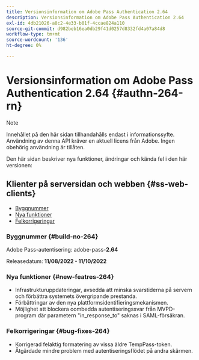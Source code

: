 ```yaml
---
title: Versionsinformation om Adobe Pass Authentication 2.64
description: Versionsinformation om Adobe Pass Authentication 2.64
exl-id: 4db21026-a0c2-4e33-b01f-4ccae824a110
source-git-commit: d982beb16ea0db29f41d0257d8332fd4a07a84d8
workflow-type: tm+mt
source-wordcount: '136'
ht-degree: 0%

---
```


# Versionsinformation om Adobe Pass Authentication 2.64 {#authn-264-rn}

>[!NOTE]
>
>Innehållet på den här sidan tillhandahålls endast i informationssyfte. Användning av denna API kräver en aktuell licens från Adobe. Ingen obehörig användning är tillåten.

Den här sidan beskriver nya funktioner, ändringar och kända fel i den här versionen:

## Klienter på serversidan och webben {#ss-web-clients}

* [Byggnummer](#build-no-264)
* [Nya funktioner](#new-featres-264)
* [Felkorrigeringar](#bug-fixes-264)

### Byggnummer {#build-no-264}

Adobe Pass-autentisering: adobe-pass-**2.64**

Releasedatum: **11/08/2022 - 11/10/2022**

### Nya funktioner {#new-featres-264}

* Infrastrukturuppdateringar, avsedda att minska svarstiderna på servern och förbättra systemets övergripande prestanda.
* Förbättringar av den nya plattformsidentifieringsmekanismen.
* Möjlighet att blockera oombedda autentiseringssvar från MVPD-program där parametern &quot;in_response_to&quot; saknas i SAML-försäkran.

### Felkorrigeringar {#bug-fixes-264}

* Korrigerad felaktig formatering av vissa äldre TempPass-token.
* Åtgärdade mindre problem med autentiseringsflödet på andra skärmen.
